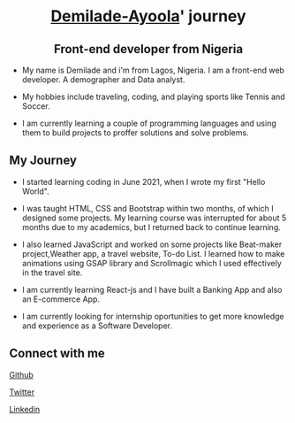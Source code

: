 # <h1 align="center">[Demilade-Ayoola](https://github.com/Demilade-Ayoola)' journey</h1>
<h2 align="center">Front-end developer from Nigeria</h2>

- My name is Demilade and i'm from Lagos, Nigeria. I am a front-end web developer. A demographer and Data analyst.

- My hobbies include traveling, coding, and playing sports like Tennis and Soccer.

- I am currently learning a couple of programming languages and using them to build projects to proffer solutions and solve problems.

## My Journey
- I started learning coding in June 2021, when I wrote my first "Hello World".

- I was taught HTML, CSS and Bootstrap within two months, of which I designed some projects. My learning course was interrupted for about 5 months due to my academics, but I returned back to continue learning.  

- I also learned JavaScript and worked on some projects like Beat-maker project,Weather app, a travel website, To-do List. I learned how to make animations using GSAP library and Scrollmagic which I used effectively in the travel site. 

- I am currently learning React-js and I have built a Banking App and also an E-commerce App.

- I am currently looking for internship oportunities to get more knowledge and experience as a Software Developer.

## Connect with me

[Github](https://github.com/Demilade-Ayoola)

[Twitter](https://twitter.com/dem_ilade)

[Linkedin](https://www.linkedin.com/in/demilade-ayoola-b22a88210)
